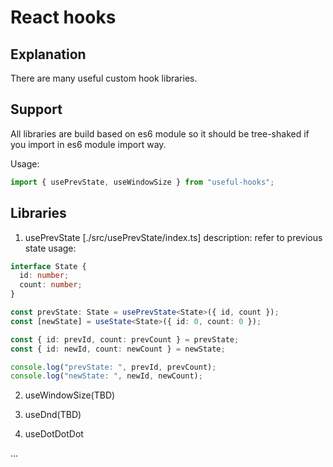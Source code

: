 # React hooks

## Explanation

There are many useful custom hook libraries.

## Support

All libraries are build based on es6 module so it should be tree-shaked if you import in es6 module import way.

Usage:

```ts
import { usePrevState, useWindowSize } from "useful-hooks";
```

## Libraries

1. usePrevState [./src/usePrevState/index.ts]
   description: refer to previous state
   usage:

```ts
interface State {
  id: number;
  count: number;
}

const prevState: State = usePrevState<State>({ id, count });
const [newState] = useState<State>({ id: 0, count: 0 });

const { id: prevId, count: prevCount } = prevState;
const { id: newId, count: newCount } = newState;

console.log("prevState: ", prevId, prevCount);
console.log("newState: ", newId, newCount);
```

2. useWindowSize(TBD)

3. useDnd(TBD)

4. useDotDotDot

...

